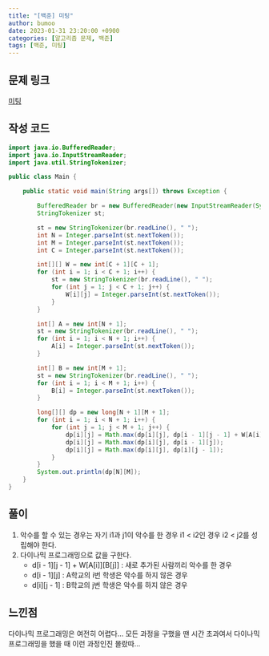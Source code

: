 ```yaml
---
title: "[백준] 미팅"
author: bumoo
date: 2023-01-31 23:20:00 +0900
categories: [알고리즘 문제, 백준]
tags: [백준, 미팅]
---
```


## 문제 링크

[미팅](https://www.acmicpc.net/problem/27212)

## 작성 코드

```java
import java.io.BufferedReader;
import java.io.InputStreamReader;
import java.util.StringTokenizer;

public class Main {

    public static void main(String args[]) throws Exception {

        BufferedReader br = new BufferedReader(new InputStreamReader(System.in));
        StringTokenizer st;

        st = new StringTokenizer(br.readLine(), " ");
        int N = Integer.parseInt(st.nextToken());
        int M = Integer.parseInt(st.nextToken());
        int C = Integer.parseInt(st.nextToken());

        int[][] W = new int[C + 1][C + 1];
        for (int i = 1; i < C + 1; i++) {
            st = new StringTokenizer(br.readLine(), " ");
            for (int j = 1; j < C + 1; j++) {
                W[i][j] = Integer.parseInt(st.nextToken());
            }
        }

        int[] A = new int[N + 1];
        st = new StringTokenizer(br.readLine(), " ");
        for (int i = 1; i < N + 1; i++) {
            A[i] = Integer.parseInt(st.nextToken());
        }

        int[] B = new int[M + 1];
        st = new StringTokenizer(br.readLine(), " ");
        for (int i = 1; i < M + 1; i++) {
            B[i] = Integer.parseInt(st.nextToken());
        }

        long[][] dp = new long[N + 1][M + 1];
        for (int i = 1; i < N + 1; i++) {
            for (int j = 1; j < M + 1; j++) {
                dp[i][j] = Math.max(dp[i][j], dp[i - 1][j - 1] + W[A[i]][B[j]]);
                dp[i][j] = Math.max(dp[i][j], dp[i - 1][j]);
                dp[i][j] = Math.max(dp[i][j], dp[i][j - 1]);
            }
        }
        System.out.println(dp[N][M]);
    }
}
```

## 풀이
1. 악수를 할 수 있는 경우는 자기 i1과 j1이 악수를 한 경우 i1 < i2인 경우 i2 < j2를 성립해야 한다.
2. 다이나믹 프로그래밍으로 값을 구한다.
    - d[i - 1][j - 1] + W[A[i]][B[j]] : 새로 추가된 사람끼리 악수를 한 경우
    - d[i - 1][j] : A학교의 i번 학생은 악수를 하지 않은 경우
    - d[i][j - 1] : B학교의 j번 학생은 악수를 하지 않은 경우

## 느낀점
다이나믹 프로그래밍은 여전히 어렵다... 모든 과정을 구했을 땐 시간 초과여서 다이나믹프로그래밍을 했을 때 이런 과정인진 몰랐따...


